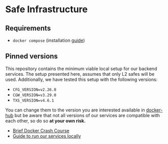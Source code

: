 # Safe Infrastructure

## Requirements

- `docker compose` (installation [guide](https://docs.docker.com/compose/install/))

## Pinned versions

This repository contains the minimum viable local setup for our backend services.
The setup presented here, assumes that only L2 safes will be used. Additionally, we have tested this setup with the following versions:

- `CFG_VERSION=v2.26.0`
- `CGW_VERSION=v3.29.0`
- `TXS_VERSION=v4.6.1`

You can change them to the version you are interested available in [docker-hub](https://hub.docker.com/u/gnosispm) but be aware that not all versions of our services are compatible with each other, so do so **at your own risk.**

- [Brief Docker Crash Course](docker_cheatsheet.md)
- [Guide to run our services locally](running_locally.md)
